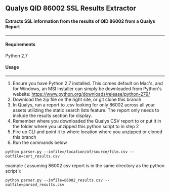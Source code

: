 ## Qualys QID 86002 SSL Results Extractor ##

#### Extracts SSL information from the results of QID 86002 from a Qualys Report ####
-------------------------------------------
#### Requirements ####
Python 2.7

#### Usage ####
-------------------------------------------

1. Ensure you have Python 2.7 installed.  This comes default on Mac's, and for Windows, an MSI installer can simply be downloaded from Python's website: https://www.python.org/downloads/release/python-279/
2. Download the zip file on the right site, or git clone this branch
3. In Qualys, run a report to .csv looking for only 86002 across all your assets utilizing the static search lists feature.  The report only needs to include the results section for display.
4. Remember where you downloaded the Qualys CSV report to or put it in the folder where you unzipped this python script to in step 2
5. Fire up CLI and point it to where location where you unzipped or cloned this branch
6. Run the commands below 

`python parser.py --infile=/location/of/source/file.csv --outfile=cert_results.csv`

example ( assuming 86002 csv report is in the same directory as the python script ): 

`python parser.py --infile=86002_results.csv --outfile=parsed_results.csv`
